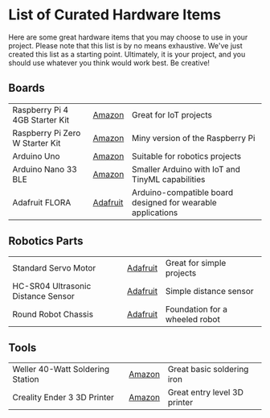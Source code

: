 ﻿# List of Curated Hardware Items

Here are some great hardware items that you may choose to use in your project. Please note that this list is by no means exhaustive. We've just created this list as a starting point. Ultimately, it is your project, and you should use whatever you think would work best. Be creative!

## Boards

|  |  | |
|--|--|--|
|Raspberry Pi 4 4GB Starter Kit| [Amazon](https://www.amazon.com/CanaKit-Raspberry-4GB-Starter-Kit/dp/B07V5JTMV9/ref=sr_1_3?dchild=1&keywords=raspberry+pi&qid=1589850416&sr=8-3) | Great for IoT projects
|Raspberry Pi Zero W Starter Kit| [Amazon](https://www.amazon.com/Vilros-Raspberry-Starter-Power-Premium/dp/B0748MPQT4/ref=sr_1_3?dchild=1&keywords=raspberry+pi+zero&qid=1589850878&sr=8-3)|Miny version of the Raspberry Pi
|Arduino Uno| [Amazon](https://www.amazon.com/Arduino-A000066-ARDUINO-UNO-R3/dp/B008GRTSV6/ref=sr_1_7?dchild=1&keywords=arduino&qid=1589850475&sr=8-7) | Suitable for robotics projects
|Arduino Nano 33 BLE | [Amazon](https://www.amazon.com/Arduino-Nano-33-BLE-Sense/dp/B07WV5GF17/ref=sr_1_3?crid=19JGNDAXTIYVQ&dchild=1&keywords=arduino+nano+ble+sense+33&qid=1589850588&sprefix=arduino+nano+ble%2Caps%2C161&sr=8-3) | Smaller Arduino with IoT and TinyML capabilities
|Adafruit FLORA|[Adafruit](https://www.adafruit.com/product/659)|Arduino-compatible board designed for wearable applications

## Robotics Parts
|  |  | |
|--|--|--|
|Standard Servo Motor | [Adafruit](https://www.adafruit.com/product/155) |Great for simple projects|
| HC-SR04 Ultrasonic Distance Sensor | [Adafruit](https://www.adafruit.com/product/3942) | Simple distance sensor
| Round Robot Chassis | [Adafruit](https://www.adafruit.com/product/3216) | Foundation for a wheeled robot






## Tools

|  |  | |
|--|--|--|
|Weller 40-Watt Soldering Station|[Amazon](https://amazon.com/Weller-WLC100-40-Watt-Soldering-Station/dp/B000AS28UC)|Great basic soldering iron
|Creality Ender 3 3D Printer |[Amazon](https://www.amazon.com/Comgrow-Creality-Ender-3-Printer-Certified/dp/B07DYL9B2S/ref=sr_1_1?dchild=1&keywords=ender+3&qid=1589850200&sr=8-1)| Great entry level 3D printer


